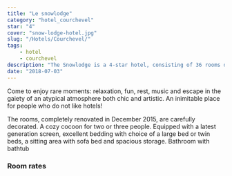 ```yaml
---
title: "Le snowlodge"
category: "hotel_courchevel"
star: "4"
cover: "snow-lodge-hotel.jpg"
slug: "/Hotels/Courchevel/"
tags:
    - hotel
    - courchevel
description: "The Snowlodge is a 4-star hotel, consisting of 36 rooms dedicated to the pleasure of meeting with family or friends. "
date: "2018-07-03"
--- 
```

 
<!-- # Description of the Snowlodge: -->
Come to enjoy rare moments: relaxation, fun, rest, music and escape in the gaiety of an atypical atmosphere both chic and artistic. An inimitable place for people who do not like hotels!

The rooms, completely renovated in December 2015, are carefully decorated. A cozy cocoon for two or three people. Equipped with a latest generation screen, excellent bedding with choice of a large bed or twin beds, a sitting area with sofa bed and spacious storage. Bathroom with bathtub

### Room rates